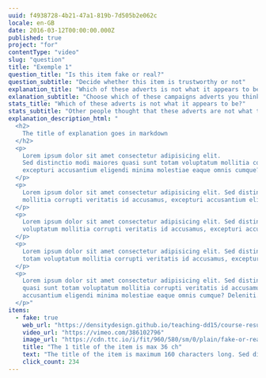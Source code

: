 ```yaml
---
uuid: f4938728-4b21-47a1-819b-7d505b2e062c
locale: en-GB
date: 2016-03-12T00:00:00.000Z
published: true
project: "for"
contentType: "video"
slug: "question"
title: "Exemple 1"
question_title: "Is this item fake or real?"
question_subtitle: "Decide whether this item is trustworthy or not"
explanation_title: "Which of these adverts is not what it appears to be?"
exlanation_subtitle: "Choose which of these campaigns adverts you think should be treated with caution!"
stats_title: "Which of these adverts is not what it appears to be?"
stats_subtitle: "Other people thought that these adverts are not what they appeared to be:"
explanation_description_html: "
  <h2>
    The title of explanation goes in markdown
  </h2>
  <p>
    Lorem ipsum dolor sit amet consectetur adipisicing elit.
    Sed distinctio modi maiores quasi sunt totam voluptatum mollitia corrupti veritatis id accusamus,
    excepturi accusantium eligendi minima molestiae eaque omnis cumque? Deleniti.
  </p>
  <p>
    Lorem ipsum dolor sit amet consectetur adipisicing elit. Sed distinctio modi maiores quasi sunt totam voluptatum
    mollitia corrupti veritatis id accusamus, excepturi accusantium eligendi minima molestiae eaque omnis cumque? Deleniti.
  </p>
  <p>
    Lorem ipsum dolor sit amet consectetur adipisicing elit. Sed distinctio modi maiores quasi sunt totam
    voluptatum mollitia corrupti veritatis id accusamus, excepturi accusantium eligendi minima molestiae eaque omnis cumque? Deleniti.
  </p>
  <p>
    Lorem ipsum dolor sit amet consectetur adipisicing elit. Sed distinctio modi maiores quasi sunt
    totam voluptatum mollitia corrupti veritatis id accusamus, excepturi accusantium eligendi minima molestiae eaque omnis cumque? Deleniti.
  </p>
  <p>
    Lorem ipsum dolor sit amet consectetur adipisicing elit. Sed distinctio modi maiores
    quasi sunt totam voluptatum mollitia corrupti veritatis id accusamus, excepturi
    accusantium eligendi minima molestiae eaque omnis cumque? Deleniti.
  </p>"
items:
  - fake: true
    web_url: "https://densitydesign.github.io/teaching-dd15/course-results/es03/group01/"
    video_url: "https://vimeo.com/386102796"
    image_url: "https://cdn.ttc.io/i/fit/960/580/sm/0/plain/fake-or-real-news-edition/1.jpg"
    title: "The 1 title of the item is max 36 ch"
    text: "The title of the item is maximum 160 characters long. Sed distin maiores quasi sunt totam voluptatum. Sed distinctio modi maiores quasi sunt totam voluptatum Sed distinctio modi maiores quasi sunt totam voluptatum?"
    click_count: 234
---
```

